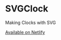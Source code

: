 # SVGClock
Making Clocks with SVG

[Available on Netlify](https://elastic-swirles-0dbf3c.netlify.app/)
